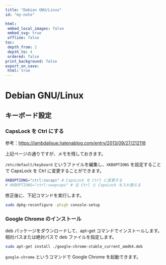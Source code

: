 ```yaml
---
title: "Debian GNU/Linux"
id: "my-note"

html:
 embed_local_images: false
 embed_svg: true
 offline: false
toc:
 depth_from: 2
 depth_to: 4
 ordered: false
print_background: false
export_on_save:
 html: true
---
```


<!-- @import "../less/common.less" -->

# Debian GNU/Linux

## キーボード設定

### CapsLock を Ctrl にする

参考：<https://lambdalisue.hatenablog.com/entry/2013/09/27/212118>

上記ページの通りですが、メモを残しておきます。

`/etc/default/keyboard` というファイルを編集し、`XKBOPTIONS` を設定することで CapsLock を Ctrl に変更することができます。

``` sh
XKBOPTIONS="ctrl:nocaps" # CapsLock を Ctrl に変更する
# XKBOPTIONS="ctrl:swapcaps" # 左 Ctrl と CapsLock を入れ替える
```

修正後に、下記コマンドを実行します。

``` sh
sudo dpkg-reconfigure -phigh console-setup
```

### Google Chrome のインストール

deb パッケージをダウンロードして、apt-get コマンドでインストールします。
相対パスまたは絶対パスで deb ファイルを指定します。

``` sh
sudo apt-get install ./google-chrome-stable_current_amd64.deb
```

`google-chrome` というコマンドで Google Chrome を起動できます。
